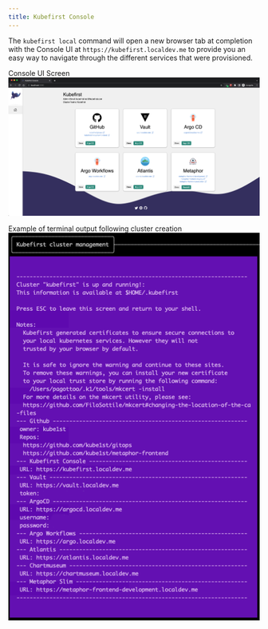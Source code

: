 ```yaml
---
title: Kubefirst Console
---
```


The `kubefirst local` command will open a new browser tab at completion with the Console UI at
`https://kubefirst.localdev.me` to provide you an easy way to navigate through the different services that were provisioned.

Console UI Screen
![terminal handoff](../../../img/kubefirst/local/console.png)

Example of terminal output following cluster creation
![terminal handoff](../../../img/kubefirst/local/handoff-screen.png)
